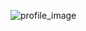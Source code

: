 ![profile_image](https://avatars.githubusercontent.com/u/51884320?s=400&u=41c1bb548d2cbc56ab085dbb71b9e496050b6457&v=4)
